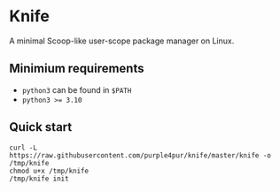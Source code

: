 # Knife

A minimal Scoop-like user-scope package manager on Linux.

## Minimium requirements

- `python3` can be found in `$PATH`
- `python3 >= 3.10`

## Quick start

```
curl -L https://raw.githubusercontent.com/purple4pur/knife/master/knife -o /tmp/knife
chmod u+x /tmp/knife
/tmp/knife init
```
